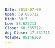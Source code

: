 ```yaml
---
Date: 2013-07-09
Open: 59.085712
High: 60.5
Low: 58.625713
Close: 60.335712
Adj Close: 47.331741
Volume: 88146100
---
```

